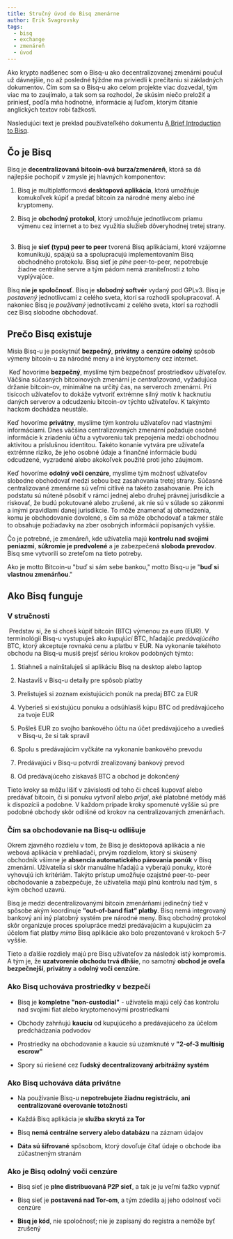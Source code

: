 ```yaml
---
title: Stručný úvod do Bisq zmenárne
author: Erik Svagrovsky
tags:
  - bisq
  - exchange
  - zmenáreň
  - úvod
---
```

Ako krypto nadšenec som o Bisq-u ako decentralizovanej zmenárni poučul už dávnejšie, no až posledné týždne ma priviedli k prečítaniu si základných dokumentov. Čím som sa o Bisq-u ako celom projekte viac dozvedal, tým viac ma to zaujímalo, a tak som sa rozhodol, že skúsim niečo preložiť a priniesť, podľa mňa hodnotné, informácie aj ľuďom, ktorým čítanie anglických textov robí ťažkosti.

Nasledujúci text je preklad používateľkého dokumentu [A Brief Introduction to Bisq](https://docs.bisq.network/intro.html).

## Čo je Bisq

Bisq je **decentralizovaná bitcoin-ová burza/zmenáreň**, ktorá sa dá najlepšie pochopiť v zmysle jej hlavných komponentov:

1. Bisq je multiplatformová **desktopová aplikácia**, ktorá umožňuje komukoľvek kúpiť a predať bitcoin za národné meny alebo iné kryptomeny.
​

2. Bisq je **obchodný protokol**, ktorý umožňuje jednotlivcom priamu výmenu cez internet a to bez využitia služieb dôveryhodnej tretej strany.
​

3. Bisq je **sieť (typu) peer to peer** tvorená Bisq aplikáciami, ktoré vzájomne komunikujú, spájajú sa a spolupracujú implementovaním Bisq obchodného protokolu. Bisq sieť je *plne* peer-to-peer, nepotrebuje žiadne centrálne servre a tým pádom nemá zraniteľnosti z toho vyplývajúce.


Bisq **nie je spoločnosť**. Bisq je **slobodný softvér** vydaný pod GPLv3. Bisq je *postavený* jednotlivcami z celého sveta, ktorí sa rozhodli spolupracovať. A nakoniec Bisq je *používaný* jednotlivcami z celého sveta, ktorí sa rozhodli cez Bisq slobodne obchodovať.

## Prečo Bisq existuje

Misia Bisq-u je poskytnúť **bezpečný**, **privátny** a **cenzúre odolný** spôsob výmeny bitcoin-u za národné meny a iné kryptomeny cez internet.

​
Keď hovoríme **bezpečný**, myslíme tým bezpečnosť prostriedkov užívateľov. Väčšina súčasných bitcoinových zmenární je *centralizovaná*, vyžadujúca držanie bitcoin-ov, minimálne na určitý čas, na serveroch zmenární. Pri tisícoch užívateľov to dokáže vytvoriť extrémne silný motív k hacknutiu daných serverov a odcudzeniu bitcoin-ov týchto užívateľov. K takýmto hackom dochádza neustále.
​

Keď hovoríme **privátny**, myslíme tým kontrolu užívateľov nad vlastnými informáciami. Dnes väčšina centralizovaných zmenární požaduje osobné informácie k zriadeniu účtu a vytvoreniu tak prepojenia medzi obchodnou aktivitou a príslušnou identitou. Takéto konanie vytvára pre užívateľa extrémne riziko, že jeho osobné údaje a finančné informácie budú odcudzené, vyzradené alebo akokoľvek použité proti jeho záujmom.
​

Keď hovoríme **odolný voči cenzúre**, myslíme tým možnosť užívateľov slobodne obchodovať medzi sebou bez zasahovania tretej strany. Súčasné centralizované zmenárne sú veľmi citlivé na takéto zasahovanie. Pre ich podstatu sú nútené pôsobiť v rámci jednej alebo druhej právnej jurisdikcie a riskovať, že budú pokutované alebo zrušené, ak nie sú v súlade so zákonmi a inými pravidlami danej jurisdikcie. To môže znamenať aj obmedzenia, komu je obchodovanie dovolené, s čím sa môže obchodovať a takmer stále to obsahuje požiadavky na zber osobných informácií popísaných vyššie.


Čo je potrebné, je zmenáreň, kde užívatelia majú **kontrolu nad svojimi peniazmi**, **súkromie je predvolené** a je zabezpečená **sloboda prevodov**. Bisq sme vytvorili so zreteľom na tieto potreby.

Ako je motto Bitcoin-u "buď si sám sebe bankou," motto Bisq-u je "**buď si vlastnou zmenárňou**."

## Ako Bisq funguje​
### V stručnosti
​
Predstav si, že si chceš kúpiť bitcoin (BTC) výmenou za euro (EUR). V terminológii Bisq-u vystupuješ ako *kupujúci* BTC, hľadajúc *predávajúcého* BTC, ktorý akceptuje rovnakú cenu a platbu v EUR. Na vykonanie takéhoto obchodu na Bisq-u musíš prejsť sériou krokov podobných týmto:
1. Stiahneš a nainštaluješ si aplikáciu Bisq na desktop alebo laptop

2. Nastavíš v Bisq-u detaily pre spôsob platby

3. Prelistuješ si zoznam existujúcich ponúk na predaj BTC za EUR

4. Vyberieš si existujúcu ponuku a odsúhlasíš kúpu BTC od predávajúceho za tvoje EUR

5. Pošleš EUR zo svojho bankového účtu na účet predávajúceho a uvedieš v Bisq-u, že si tak spravil

6. Spolu s predávajúcim vyčkáte na vykonanie bankového prevodu

7. Predávajúci v Bisq-u potvrdí zrealizovaný bankový prevod

8. Od predávajúceho získavaš BTC a obchod je dokončený

Tieto kroky sa môžu líšiť v závislosti od toho či chceš kupovať alebo predávať bitcoin, či si ponuku *vytvoril* alebo *prijal*, aké platobné metódy máš k dispozícii a podobne. V každom prípade kroky spomenuté vyššie sú pre podobné obchody skôr odlišné od krokov na centralizovaných zmenárňach.

### Čím sa obchodovanie na Bisq-u odlišuje

Okrem zjavného rozdielu v tom, že Bisq je desktopová aplikácia a nie webová aplikácia v prehliadači, prvým rozdielom, ktorý si skúsený obchodník všimne je **absencia automatického párovania ponúk** v Bisq zmenárni. Užívatelia si skôr manuálne hľadajú a vyberajú ponuky, ktoré vyhovujú ich kritériám. Takýto prístup umožňuje ozajstné peer-to-peer obchodovanie a zabezpečuje, že užívatelia majú plnú kontrolu nad tým, s kým obchod uzavrú.

Bisq je medzi decentralizovanými bitcoin zmenárňami jedinečný tiež v spôsobe akým koordinuje **"out-of-band fiat" platby**. Bisq nemá integrovaný bankový ani iný platobný systém pre národné meny. Bisq obchodný protokol skôr organizuje proces spolupráce medzi predávajúcim a kupujúcim za účelom fiat platby *mimo* Bisq aplikácie ako bolo prezentované v krokoch 5-7 vyššie.

Tieto a ďalšie rozdiely majú pre Bisq užívateľov za následok istý kompromis. A tým je, že **uzatvorenie obchodu trvá dlhšie**, no samotný **obchod je oveľa bezpečnejší**, **privátny** a **odolný voči cenzúre**.

### Ako Bisq uchováva prostriedky v bezpečí

- Bisq je **kompletne "non-custodial"** - užívatelia majú celý čas kontrolu nad svojimi fiat alebo kryptomenovými prostriedkami

- Obchody zahrňujú **kauciu** od kupujúceho a predávajúceho za účelom predchádzania podvodov

- Prostriedky na obchodovanie a kaucie sú uzamknuté v **"2-of-3 multisig escrow"**

- Spory sú riešené cez **ľudský decentralizovaný arbitrážny systém**

### Ako Bisq uchováva dáta privátne

- Na používanie Bisq-u **nepotrebujete žiadnu registráciu**, **ani centralizované overovanie totožnosti**

- Každá Bisq aplikácia je **služba skrytá za Tor**

- Bisq **nemá centrálne servery alebo databázu** na záznam údajov

- **Dáta sú šifrované** spôsobom, ktorý dovoľuje čítať údaje o obchode iba zúčastneným stranám

### Ako je Bisq odolný voči cenzúre

- Bisq sieť je **plne distribuovaná P2P sieť**, a tak je ju veľmi ťažko vypnúť

- Bisq sieť je **postavená nad Tor-om**, a tým zdedila aj jeho odolnosť voči cenzúre

- **Bisq je kód**, nie spoločnosť; nie je zapísaný do registra a nemôže byť zrušený

